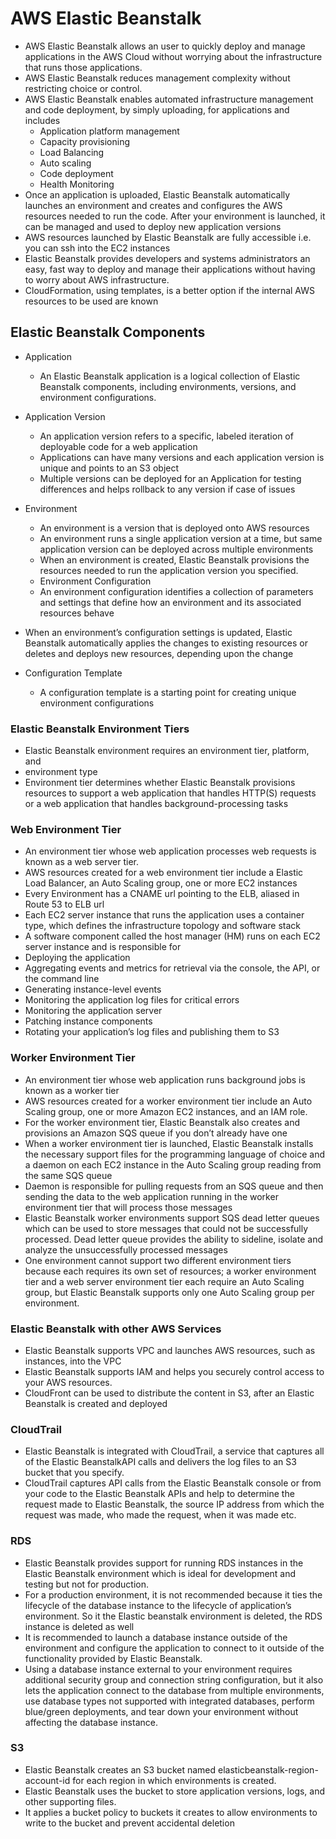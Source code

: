 # AWS Elastic Beanstalk

  * AWS Elastic Beanstalk allows an user to quickly deploy and manage applications in the AWS Cloud without worrying about the infrastructure that runs those applications.
  * AWS Elastic Beanstalk reduces management complexity without restricting choice or control.
  * AWS Elastic Beanstalk enables automated infrastructure management and code deployment, by simply uploading, for applications and includes
    * Application platform management
    * Capacity provisioning
    * Load Balancing
    * Auto scaling
    * Code deployment
    * Health Monitoring
  * Once an application is uploaded, Elastic Beanstalk automatically launches an environment and creates and configures the AWS resources needed to run the code. After your environment is launched, it can be managed and used to deploy new application versions
  * AWS resources launched by Elastic Beanstalk are fully accessible i.e. you can ssh into the EC2 instances
  * Elastic Beanstalk provides developers and systems administrators an easy, fast way to deploy and manage their applications without having to worry about AWS infrastructure.
  * CloudFormation, using templates, is a better option if the internal AWS resources to be used are known

## Elastic Beanstalk Components

   * Application
     * An Elastic Beanstalk application is a logical collection of Elastic Beanstalk components, including environments, versions, and environment configurations.
   * Application Version
     * An application version refers to a specific, labeled iteration of deployable code for a web application
     * Applications can have many versions and each application version is unique and points to an S3 object
     * Multiple versions can be deployed for an Application for testing differences and helps rollback to any version if case of issues

   * Environment
      * An environment is a version that is deployed onto AWS resources
      * An environment runs a single application version at a time, but same application version can be deployed across multiple environments
      * When an environment is created, Elastic Beanstalk provisions the resources needed to run the application version you specified.
      * Environment Configuration
      * An environment configuration identifies a collection of parameters and settings that define how an environment and its associated resources behave
   * When an environment’s configuration settings is updated, Elastic Beanstalk automatically applies the changes to existing resources or deletes and deploys new resources, depending upon the change

  *  Configuration Template
     * A configuration template is a starting point for creating unique environment configurations


### Elastic Beanstalk Environment Tiers

   * Elastic Beanstalk environment requires an environment tier, platform, and
   * environment type
   * Environment tier determines whether Elastic Beanstalk provisions resources to support a web application that handles HTTP(S) requests or a web application that handles background-processing tasks

### Web Environment Tier
   * An environment tier whose web application processes web requests is known as a web server tier.
   * AWS resources created for a web environment tier include a Elastic Load Balancer, an Auto Scaling group, one or more EC2 instances
   * Every Environment has a CNAME url pointing to the ELB, aliased in Route 53 to ELB url
   * Each EC2 server instance that runs the application uses a container type, which defines the infrastructure topology and software stack
   * A software component called the host manager (HM) runs on each EC2 server instance and is responsible for
   * Deploying the application
   * Aggregating events and metrics for retrieval via the console, the API, or the command line
   * Generating instance-level events
   * Monitoring the application log files for critical errors
   * Monitoring the application server
   * Patching instance components
   * Rotating your application’s log files and publishing them to S3

### Worker Environment Tier 
   * An environment tier whose web application runs background jobs is known as a worker tier
   * AWS resources created for a worker environment tier include an Auto Scaling group, one or more Amazon EC2 instances, and an IAM role.
   * For the worker environment tier, Elastic Beanstalk also creates and provisions an Amazon SQS queue if you don’t already have one
   * When a worker environment tier is launched, Elastic Beanstalk installs the necessary support files for the programming language of choice and a daemon on each EC2 instance in the Auto Scaling group reading from the same SQS queue
   * Daemon is responsible for pulling requests from an SQS queue and then sending the data to the web application running in the worker environment tier that will process those messages
   * Elastic Beanstalk worker environments support SQS dead letter queues which can be used to store messages that could not be successfully processed. Dead letter queue provides the ability to sideline, isolate and analyze the unsuccessfully processed messages
   * One environment cannot support two different environment tiers because each requires its own set of resources; a worker environment tier and a web server environment tier each require an Auto Scaling group, but Elastic Beanstalk supports only one Auto Scaling group per environment.


### Elastic Beanstalk with other AWS Services

   * Elastic Beanstalk supports VPC and launches AWS resources, such as instances, into the VPC
   * Elastic Beanstalk supports IAM and helps you securely control access to your AWS resources.
   * CloudFront can be used to distribute the content in S3, after an Elastic Beanstalk is created and deployed

### CloudTrail
   * Elastic Beanstalk is integrated with CloudTrail, a service that captures all of the Elastic BeanstalkAPI calls and delivers the log files to an S3 bucket that you specify.
   * CloudTrail captures API calls from the Elastic Beanstalk console or from your code to the Elastic Beanstalk APIs and help to determine the request made to Elastic Beanstalk, the source IP address from which the request was made, who made the request, when it was made etc.

### RDS
   * Elastic Beanstalk provides support for running RDS instances in the Elastic Beanstalk environment which is ideal for development and testing but not for production.
   * For a production environment, it is not recommended because it ties the lifecycle of the database instance to the lifecycle of application’s environment. So it the Elastic beanstalk environment is deleted, the RDS instance is deleted as well
   * It is recommended to launch a database instance outside of the environment and configure the application to connect to it outside of the functionality provided by Elastic Beanstalk.
   * Using a database instance external to your environment requires additional security group and connection string configuration, but it also lets the application connect to the database from multiple environments, use database types not supported with integrated databases, perform blue/green deployments, and tear down your environment without affecting the database instance.
### S3
   * Elastic Beanstalk creates an S3 bucket named elasticbeanstalk-region-account-id for each region in which environments is created.
   * Elastic Beanstalk uses the bucket to store application versions, logs, and other supporting files.
   * It applies a bucket policy to buckets it creates to allow environments to write to the bucket and prevent accidental deletion
